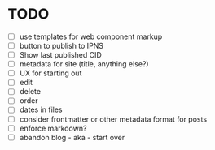 # TODO
- [ ] use templates for web component markup
- [ ] button to publish to IPNS
- [ ] Show last published CID
- [ ] metadata for site (title, anything else?)
- [ ] UX for starting out
- [ ] edit
- [ ] delete
- [ ] order
- [ ] dates in files
- [ ] consider frontmatter or other metadata format for posts
- [ ] enforce markdown?
- [ ] abandon blog - aka - start over
